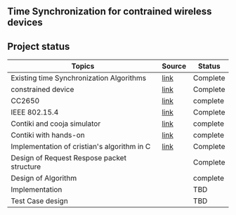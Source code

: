 Time Synchronization for contrained wireless devices
-------------------------------------------------------------

Project status
--------------

|Topics                                     | Source    | Status |
|-------------------------------------------|-----------|--------|
|Existing time Synchronization Algorithms | [link](https://www.sciencedirect.com/science/article/pii/S1570870505000144) | Complete|
|constrained device |[link](https://tools.ietf.org/html/rfc7228 )|Complete |
|CC2650 |[link](http://www.ti.com/lit/ds/symlink/cc2650.pdf) | complete |
|IEEE 802.15.4 | [link](http://ecee.colorado.edu/~liue/teaching/comm_standards/2015S_zigbee/802.15.4-2011.pdf )| Complete |
|Contiki and cooja simulator | [link](http://www.contiki-os.org/start.html) | complete |
|Contiki with hands-on |[link]( https://github.com/ayindriladutta/cvt_time_synch/tree/master/contiki_handson )|complete |
|Implementation of cristian's algorithm in C|[link]( https://github.com/ayindriladutta/cvt_time_synch/tree/master/cristian_Algo )| Complete |
|Design of Request Respose packet structure | | Complete |
|Design of Algorithm | |complete |
|Implementation | |TBD |
|Test Case design | |TBD |
 
